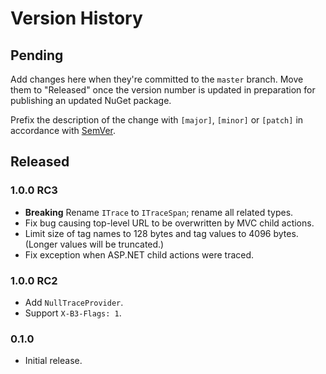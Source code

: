 # Version History

## Pending

Add changes here when they're committed to the `master` branch. Move them to "Released" once the version number
is updated in preparation for publishing an updated NuGet package.

Prefix the description of the change with `[major]`, `[minor]` or `[patch]` in accordance with [SemVer](http://semver.org).

## Released

### 1.0.0 RC3

* **Breaking** Rename `ITrace` to `ITraceSpan`; rename all related types.
* Fix bug causing top-level URL to be overwritten by MVC child actions.
* Limit size of tag names to 128 bytes and tag values to 4096 bytes. (Longer values will be truncated.)
* Fix exception when ASP.NET child actions were traced.

### 1.0.0 RC2

* Add `NullTraceProvider`.
* Support `X-B3-Flags: 1`.

### 0.1.0

* Initial release.
